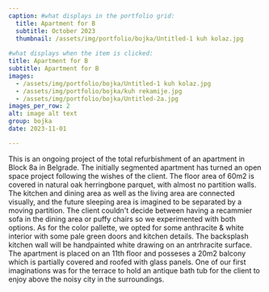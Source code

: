 ```yaml
---
caption: #what displays in the portfolio grid:
  title: Apartment for B
  subtitle: October 2023
  thumbnail: /assets/img/portfolio/bojka/Untitled-1 kuh kolaz.jpg
  
#what displays when the item is clicked:
title: Apartment for B
subtitle: Apartment for B
images: 
  - /assets/img/portfolio/bojka/Untitled-1 kuh kolaz.jpg
  - /assets/img/portfolio/bojka/kuh rekamije.jpg
  - /assets/img/portfolio/bojka/Untitled-2a.jpg
images_per_row: 2
alt: image alt text
group: bojka
date: 2023-11-01

---
```

This is an ongoing project of the total refurbishment of an apartment in Block 8a in Belgrade. The initially segmented apartment has turned an open space project following the wishes of the client. The floor area of 60m2 is covered in natural oak herringbone parquet, with almost no partition walls. The kitchen and dining area as well as the living area are connected visually, and the future sleeping area is imagined to be separated by a moving partition. The client couldn't decide between having a recammier sofa in the dining area or puffy chairs so we experimented with both options. As for the color pallette, we opted for some anthracite & white interior with some pale green doors and kitchen details. The backsplash kitchen wall will be handpainted white drawing on an antrhracite surface. The apartment is placed on an 11th floor and posseses a 20m2 balcony which is partially covered and roofed with glass panels. One of our first imaginations was for the terrace to hold an antique bath tub for the client to enjoy above the noisy city in the surroundings. 
